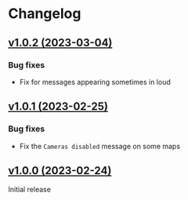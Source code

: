 # Changelog

## [v1.0.2 (2023-03-04)](https://github.com/SgtAlexis/SgtBain/releases/tag/v1.0.2)

### Bug fixes
- Fix for messages appearing sometimes in loud

## [v1.0.1 (2023-02-25)](https://github.com/SgtAlexis/SgtBain/releases/tag/v1.0.1)

### Bug fixes
- Fix the `Cameras disabled` message on some maps

## [v1.0.0 (2023-02-24)](https://github.com/SgtAlexis/SgtBain/releases/tag/v1.0.0)
Initial release